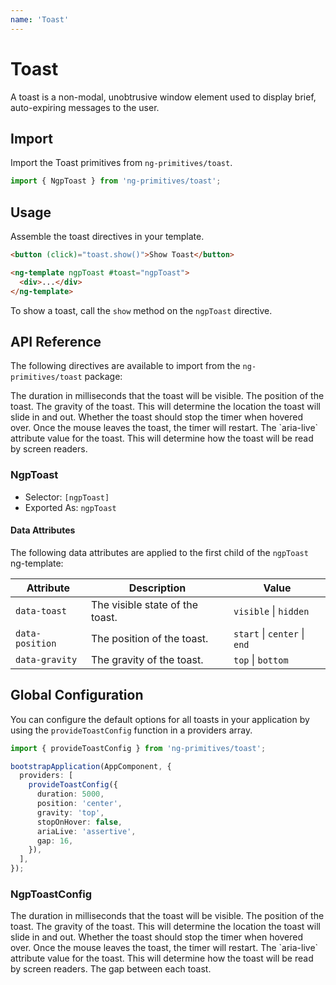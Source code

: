 ```yaml
---
name: 'Toast'
---
```


# Toast

A toast is a non-modal, unobtrusive window element used to display brief, auto-expiring messages to the user.

<docs-example name="toast"></docs-example>

## Import

Import the Toast primitives from `ng-primitives/toast`.

```ts
import { NgpToast } from 'ng-primitives/toast';
```

## Usage

Assemble the toast directives in your template.

```html
<button (click)="toast.show()">Show Toast</button>

<ng-template ngpToast #toast="ngpToast">
  <div>...</div>
</ng-template>
```

To show a toast, call the `show` method on the `ngpToast` directive.

## API Reference

The following directives are available to import from the `ng-primitives/toast` package:

<prop-details name="ngpToastDuration" type="number" default="3000">
  The duration in milliseconds that the toast will be visible.
</prop-details>

<prop-details name="ngpToastPosition" type="start | center | end" default="end">
  The position of the toast.
</prop-details>

<prop-details name="ngpToastGravity" type="top | bottom" default="top">
  The gravity of the toast. This will determine the location the toast will slide in and out.
</prop-details>

<prop-details name="ngpToastStopOnHover" type="boolean" default="true">
  Whether the toast should stop the timer when hovered over. Once the mouse leaves the toast, the timer will restart.
</prop-details>

<prop-details name="ngpToastAriaLive" type="assertive | polite" default="polite">
  The `aria-live` attribute value for the toast. This will determine how the toast will be read by screen readers.
</prop-details>

### NgpToast

- Selector: `[ngpToast]`
- Exported As: `ngpToast`

#### Data Attributes

The following data attributes are applied to the first child of the `ngpToast` ng-template:

| Attribute       | Description                     | Value                        |
| --------------- | ------------------------------- | ---------------------------- |
| `data-toast`    | The visible state of the toast. | `visible` \| `hidden`        |
| `data-position` | The position of the toast.      | `start` \| `center` \| `end` |
| `data-gravity`  | The gravity of the toast.       | `top` \| `bottom`            |

## Global Configuration

You can configure the default options for all toasts in your application by using the `provideToastConfig` function in a providers array.

```ts
import { provideToastConfig } from 'ng-primitives/toast';

bootstrapApplication(AppComponent, {
  providers: [
    provideToastConfig({
      duration: 5000,
      position: 'center',
      gravity: 'top',
      stopOnHover: false,
      ariaLive: 'assertive',
      gap: 16,
    }),
  ],
});
```

### NgpToastConfig

<prop-details name="duration" type="number" default="3000">
  The duration in milliseconds that the toast will be visible.
</prop-details>

<prop-details name="position" type="start | center | end" default="end">
  The position of the toast.
</prop-details>

<prop-details name="gravity" type="top | bottom" default="top">
  The gravity of the toast. This will determine the location the toast will slide in and out.
</prop-details>

<prop-details name="stopOnHover" type="boolean" default="true">
  Whether the toast should stop the timer when hovered over. Once the mouse leaves the toast, the timer will restart.
</prop-details>

<prop-details name="ariaLive" type="assertive | polite" default="polite">
  The `aria-live` attribute value for the toast. This will determine how the toast will be read by screen readers.
</prop-details>

<prop-details name="gap" type="number" default="16">
  The gap between each toast.
</prop-details>

